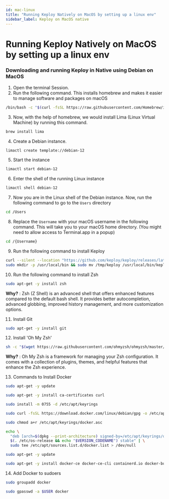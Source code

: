 ```yaml
---
id: mac-linux
title: "Running Keploy Natively on MacOS by setting up a linux env"
sidebar_label: Keploy on MacOS native
---
```


# Running Keploy Natively on MacOS by setting up a linux env

### Downloading and running Keploy in Native using Debian on MacOS

1. Open the terminal Session.
2. Run the following command. This installs homebrew and makes it easier to manage software and packages on macOS

```bash
/bin/bash -c "$(curl -fsSL https://raw.githubusercontent.com/Homebrew/install/HEAD/install.sh)"
```

3. Now, with the help of homebrew, we would install Lima (Linux Virtual Machine) by running this command.

```bash
brew install lima
```

4. Create a Debian instance.

```bash
limactl create template://debian-12
```

5. Start the instance

```bash
limactl start debian-12
```


6. Enter the shell of the running Linux instance


```bash
limactl shell debian-12
```

7. Now you are in the Linux shell of the Debian instance. Now, run the following command to go to the `Users` directory



```bash
cd /Users
```

8. Replace the `Username` with your macOS username in the following command. This will take you to your macOS home directory. (You might need to allow access to Terminal.app in a popup)

```bash
cd /{Username}
```

9. Run the following command to install Keploy

```bash
curl --silent --location "https://github.com/keploy/keploy/releases/latest/download/keploy_linux_arm64.tar.gz" | tar xz --overwrite -C /tmp
sudo mkdir -p /usr/local/bin && sudo mv /tmp/keploy /usr/local/bin/keploy
```

10. Run the following command to install Zsh

```bash
sudo apt-get -y install zsh
```

**Why?** : Zsh (Z Shell) is an advanced shell that offers enhanced features compared to the default bash shell. It provides better autocompletion, advanced globbing, improved history management, and more customization options.

11. Install Git

```bash
sudo apt-get -y install git
```

12. Install 'Oh My Zsh'

```bash
sh -c "$(wget https://raw.githubusercontent.com/ohmyzsh/ohmyzsh/master/tools/install.sh -O -)"
```

**Why?** : Oh My Zsh is a framework for managing your Zsh configuration. It comes with a collection of plugins, themes, and helpful features that enhance the Zsh experience.

13. Commands to Install Docker

```bash
sudo apt-get -y update
```

```bash
sudo apt-get -y install ca-certificates curl
```

```bash
sudo install -m 0755 -d /etc/apt/keyrings
```

```bash
sudo curl -fsSL https://download.docker.com/linux/debian/gpg -o /etc/apt/keyrings/docker.asc
```

```bash
sudo chmod a+r /etc/apt/keyrings/docker.asc
```

```bash
echo \
  "deb [arch=$(dpkg --print-architecture) signed-by=/etc/apt/keyrings/docker.asc] https://download.docker.com/linux/debian \
  $(. /etc/os-release && echo "$VERSION_CODENAME") stable" | \
  sudo tee /etc/apt/sources.list.d/docker.list > /dev/null
```

```bash
sudo apt-get -y update
```

```bash
sudo apt-get -y install docker-ce docker-ce-cli containerd.io docker-buildx-plugin docker-compose-plugin
```

14. Add Docker to sudoers

```bash
sudo groupadd docker
```

```bash
sudo gpasswd -a $USER docker
```
